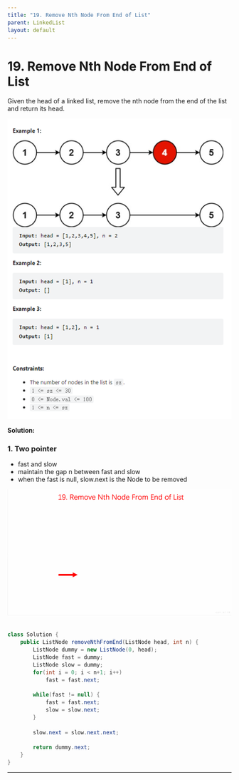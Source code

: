 ```yaml
---
title: "19. Remove Nth Node From End of List"
parent: LinkedList
layout: default
---
```


# 19. Remove Nth Node From End of List

Given the head of a linked list, remove the nth node from the end of the list and return its head.

![Example](../../assets/19.png)

**Solution:**

### 1. Two pointer

- fast and slow
- maintain the gap n between fast and slow
- when the fast is null, slow.next is the Node to be removed

![Example](../../assets/24.gif)

```java

class Solution {
    public ListNode removeNthFromEnd(ListNode head, int n) {
        ListNode dummy = new ListNode(0, head);
        ListNode fast = dummy;
        ListNode slow = dummy;
        for(int i = 0; i < n+1; i++)
            fast = fast.next;

        while(fast != null) {
            fast = fast.next;
            slow = slow.next;
        }

        slow.next = slow.next.next;

        return dummy.next;
    }
}

```

---
